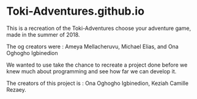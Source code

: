 # Toki-Adventures.github.io

This is a recreation of the Toki-Adventures choose your adventure game, made in the summer of 2018.

The og creators were : Ameya Mellacheruvu, Michael Elias, and Ona Oghogho Igbinedion

We wanted to use take the chance to recreate a project done before we knew much about programming and see how far we can develop it.

The creators of this project is : Ona Oghogho Igbinedion, Keziah Camille Rezaey.




